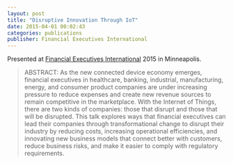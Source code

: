 ```yaml
---
layout: post
title: "Disruptive Innovation Through IoT"
date: 2015-04-01 00:02:43
categories: publications
publisher: Financial Executives International
---
```


Presented at [Financial Executives International](https://www.financialexecutives.org/) 2015 in Minneapolis.

> ABSTRACT: As the new connected device economy emerges, financial executives in healthcare, banking, industrial, manufacturing, energy, and consumer product companies are under increasing pressure to reduce expenses and create new revenue sources to remain competitive in the marketplace. With the Internet of Things, there are two kinds of companies: those that disrupt and those that will be disrupted. This talk explores ways that financial executives can lead their companies through transformational change to disrupt their industry by reducing costs, increasing operational efficiencies, and innovating new business models that connect better with customers, reduce business risks, and make it easier to comply with regulatory requirements.

